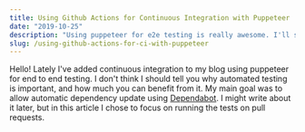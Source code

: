 ```yaml
---
title: Using Github Actions for Continuous Integration with Puppeteer
date: "2019-10-25"
description: "Using puppeteer for e2e testing is really awesome. I'll show you how to integrate it with github actions."
slug: /using-github-actions-for-ci-with-puppeteer
---
```


Hello!
Lately I've added continuous integration to my blog using puppeteer for end to end testing. I don't think I should tell you why automated testing is important, and how much you can benefit from it. My main goal was to allow automatic dependency update using [Dependabot](https://dependabot.com/). I might write about it later, but in this article I chose to focus on running the tests on pull requests.
